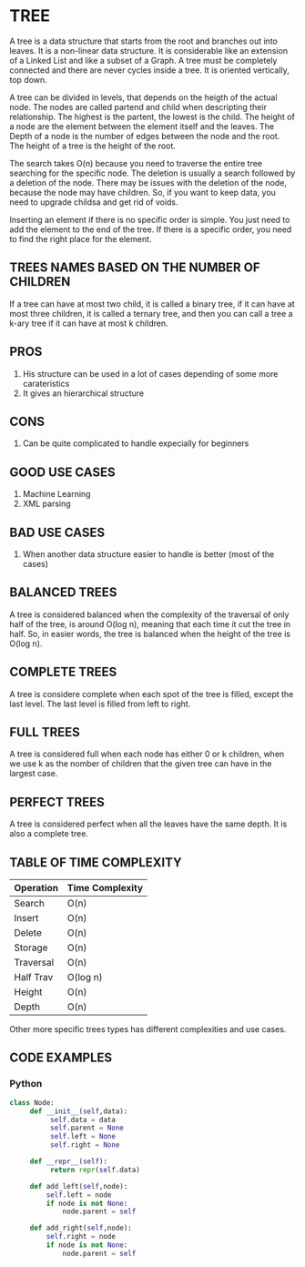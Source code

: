 # TREE

A tree is a data structure that starts from the root and branches out into leaves. It is a non-linear data structure. It is considerable like an extension of a Linked List and like a subset of a Graph. A tree must be completely connected and there are never cycles inside a tree. It is oriented vertically, top down.

A tree can be divided in levels, that depends on the heigth of the actual node. The nodes are called partend and child when descripting their relationship. The highest is the partent, the lowest is the child.
The height of a node are the element between the element itself and the leaves. The Depth of a node is the number of edges between the node and the root. The height of a tree is the height of the root.

The search takes O(n) because you need to traverse the entire tree searching for the specific node. The deletion is usually a search followed by a deletion of the node.  There may be issues with the deletion of the node, because the node may have children. So, if you want to keep data, you need to upgrade childsa and get rid of voids.

Inserting an element if there is no specific order is simple. You just need to add the element to the end of the tree. If there is a specific order, you need to find the right place for the element.

## TREES NAMES BASED ON THE NUMBER OF CHILDREN

If a tree can have at most two child, it is called a binary tree, if it can have at most three children, it is called a ternary tree, and then you can call a tree a k-ary tree if it can have at most k children.

## PROS

1. His structure can be used in a lot of cases depending of some more carateristics
2. It gives an hierarchical structure

## CONS

1. Can be quite complicated to handle expecially for beginners

## GOOD USE CASES

1. Machine Learning 
2. XML parsing

## BAD USE CASES

1. When another data structure easier to handle is better (most of the cases)

## BALANCED TREES

A tree is considered balanced when the complexity of the traversal of only half of the tree, is around O(log n), meaning that each time it cut the tree in half. So, in easier words, the tree is balanced when the height of the tree is O(log n).

## COMPLETE TREES

A tree is considere complete when each spot of the tree is filled, except the last level. The last level is filled from left to right. 

## FULL TREES

A tree is considered full when each node has either 0 or k children, when we use k as the nomber of children that the given tree can have in the largest case.

## PERFECT TREES

A tree is considered perfect when all the leaves have the same depth. It is also a complete tree.

## TABLE OF TIME COMPLEXITY

| Operation | Time Complexity |
|-----------|-----------------|
| Search    | O(n)            |
| Insert    | O(n)            |
| Delete    | O(n)            |
| Storage   | O(n)            |
| Traversal | O(n)            |
| Half Trav | O(log n)        |
| Height    | O(n)            |
| Depth     | O(n)            |

Other more specific trees types has different complexities and use cases. 

## CODE EXAMPLES

### Python

```python
class Node:
     def __init__(self,data):
          self.data = data
          self.parent = None
          self.left = None
          self.right = None

     def __repr__(self):
          return repr(self.data)

     def add_left(self,node):
         self.left = node
         if node is not None:
             node.parent = self

     def add_right(self,node):
         self.right = node
         if node is not None:
             node.parent = self
```